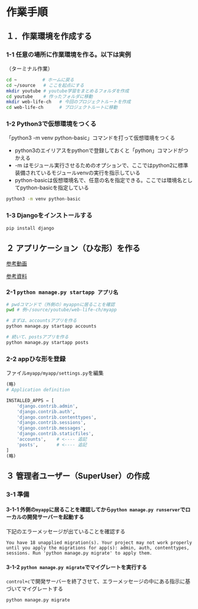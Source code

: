 # 作業手順

## １．作業環境を作成する

### 1-1 任意の場所に作業環境を作る。以下は実例

（ターミナル作業）

```bash
cd ~　　　　   # ホームに戻る
cd ~/source   # ここを起点にする
mkdir youtube # youtube学習をまとめるフォルダを作成
cd youtube    # 作ったフォルダに移動
mkdir web-life-ch   # 今回のプロジェクトルートを作成
cd web-life-ch      # プロジェクトルートに移動
```

### 1-2 Python3で仮想環境をつくる

「python3 -m venv python-basic」コマンドを打って仮想環境をつくる

- python3のエイリアスをpythonで登録しておくと「python」コマンドがつかえる
- -m はモジュール実行させるためのオプションで、ここではpython2に標準装備されているモジュールvenvの実行を指示している
- python-basicは仮想環境名で、任意の名を指定できる。ここでは環境名としてpython-basicを指定している

```bash
python3 -m venv python-basic
```

### 1-3 Djangoをインストールする

```bash
pip install django
```

## ２ アプリケーション（ひな形）を作る

[参考動画](https://youtu.be/TkgnA-reQLc?si=MJ3TLEAfmir6pHCa)

[参考資料](https://docs.djangoproject.com/ja/4.1/intro/tutorial01/#creating-the-polls-app)


### 2-1 `python manage.py startapp アプリ名`


```bash
# pwdコマンドで（外側の）myappnに居ることを確認
pwd # 例~/source/youtube/web-life-ch/myapp

# まずは、accountsアプリを作る
python manage.py startapp accounts

# 続いて、postsアプリを作る
python manage.py startapp posts
```

### 2-2 appひな形を登録

ファイル`myapp/myapp/settings.py`を編集

```python
(略)
# Application definition

INSTALLED_APPS = [
    'django.contrib.admin',
    'django.contrib.auth',
    'django.contrib.contenttypes',
    'django.contrib.sessions',
    'django.contrib.messages',
    'django.contrib.staticfiles',
    'accounts',    # <---- 追記
    'posts',       # <---- 追記
]
(略)
```

## ３ 管理者ユーザー（SuperUser）の作成

### 3-1 準備

#### 3-1-1 外側の`myapp`に居ることを確認してから`python manage.py runserver`でローカルの開発サーバーを起動する

下記のエラーメッセージが出ていることを確認する

`You have 18 unapplied migration(s). Your project may not work properly until you apply the migrations for app(s): admin, auth, contenttypes, sessions.
Run 'python manage.py migrate' to apply them.`

#### 3-1-2 `python manage.py migrate`でマイグレートを実行する

`control+c`で開発サーバーを終了させて、エラーメッセージの中にある指示に基づいてマイグレートする

```zsh
python manage.py migrate
```
